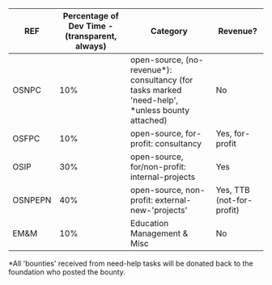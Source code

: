 | REF     | Percentage of Dev Time - (transparent, always) | Category                                                                                        | Revenue?                  |
|---------|------------------------------------------------|-------------------------------------------------------------------------------------------------|---------------------------|
| OSNPC   | 10%                                            | open-source, (no-revenue*): consultancy (for tasks marked 'need-help', *unless bounty attached) | No                        |
| OSFPC   | 10%                                            | open-source, for-profit: consultancy                                                            | Yes, for-profit           |
| OSIP    | 30%                                            | open-source, for/non-profit: internal-projects                                                  | Yes                       |
| OSNPEPN | 40%                                            | open-source, non-profit: external-new-'projects'                                                | Yes, TTB (not-for-profit) |
| EM&M    | 10%                                            | Education Management & Misc                                                                     | No                        |

*All 'bounties' received from need-help tasks will be donated back to the foundation who posted the bounty.
